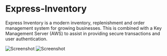 # Express-Inventory
Express Inventory is a modern inventory, replenishment and order management system for growing businesses. This is combined with a Key Management Server (AWS) to assist in providing secure transactions and user authentication.

![Screenshot](https://i.imgur.com/xY8BTo0.png)
![Screenshot](https://i.imgur.com/cRYjmxn.png)
